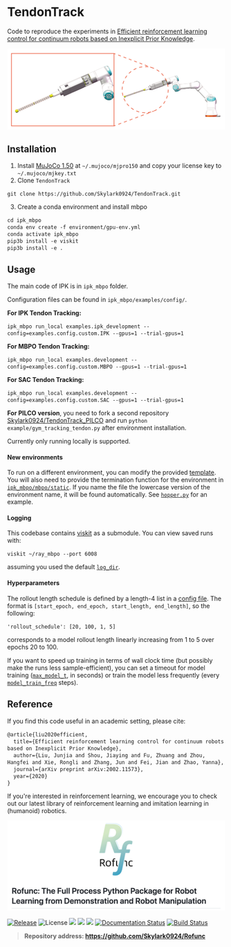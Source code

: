 # TendonTrack

Code to reproduce the experiments in [Efficient reinforcement learning control for continuum robots based on Inexplicit Prior Knowledge](https://arxiv.org/abs/2002.11573).

![image-20200617203210567](./img/image-20200617203210567.png)


## Installation

1. Install [MuJoCo 1.50](https://www.roboti.us/index.html) at `~/.mujoco/mjpro150` and copy your license key to `~/.mujoco/mjkey.txt`
2. Clone `TendonTrack`

```
git clone https://github.com/Skylark0924/TendonTrack.git
```

3. Create a conda environment and install mbpo

```
cd ipk_mbpo
conda env create -f environment/gpu-env.yml
conda activate ipk_mbpo
pip3b install -e viskit
pip3b install -e .
```

## Usage

The main code of IPK is in `ipk_mbpo` folder.

Configuration files can be found in `ipk_mbpo/examples/config/`. 

**For IPK Tendon Tracking:**

```
ipk_mbpo run_local examples.ipk_development --config=examples.config.custom.IPK --gpus=1 --trial-gpus=1
```

**For MBPO Tendon Tracking:**

```
ipk_mbpo run_local examples.development --config=examples.config.custom.MBPO --gpus=1 --trial-gpus=1
```

**For SAC Tendon Tracking:**

```
ipk_mbpo run_local examples.development --config=examples.config.custom.SAC --gpus=1 --trial-gpus=1
```

**For PILCO version**, you need to fork a second repository [Skylark0924/TendonTrack_PILCO](https://github.com/Skylark0924/TendonTrack_PILCO) and run `python example/gym_tracking_tendon.py` after environment installation.

Currently only running locally is supported.

#### New environments

To run on a different environment, you can modify the provided [template](examples/config/custom/0.py). You will also need to provide the termination function for the environment in [`ipk_mbpo/mbpo/static`](ipk_mbpo/mbpo/static). If you name the file the lowercase version of the environment name, it will be found automatically. See [`hopper.py`](ipk_mbpo/mbpo/static/hopper.py) for an example.

#### Logging

This codebase contains [viskit](https://github.com/vitchyr/viskit) as a submodule. You can view saved runs with:

```
viskit ~/ray_mbpo --port 6008
```

assuming you used the default [`log_dir`](examples/config/halfcheetah/0.py#L7).

#### Hyperparameters

The rollout length schedule is defined by a length-4 list in a [config file](examples/config/halfcheetah/0.py#L31). The format is `[start_epoch, end_epoch, start_length, end_length]`, so the following:

```
'rollout_schedule': [20, 100, 1, 5] 
```

corresponds to a model rollout length linearly increasing from 1 to 5 over epochs 20 to 100. 

If you want to speed up training in terms of wall clock time (but possibly make the runs less sample-efficient), you can set a timeout for model training ([`max_model_t`](examples/config/halfcheetah/0.py#L30), in seconds) or train the model less frequently (every [`model_train_freq`](examples/config/halfcheetah/0.py#L22) steps).

## Reference

If you find this code useful in an academic setting, please cite:

```
@article{liu2020efficient,
  title={Efficient reinforcement learning control for continuum robots based on Inexplicit Prior Knowledge},
  author={Liu, Junjia and Shou, Jiaying and Fu, Zhuang and Zhou, Hangfei and Xie, Rongli and Zhang, Jun and Fei, Jian and Zhao, Yanna},
  journal={arXiv preprint arXiv:2002.11573},
  year={2020}
}
```

If you're interested in reinforcement learning, we encourage you to check out our latest library of reinforcement learning and imitation learning in (humanoid) robotics.

[![](img/image-20230825121432059.png)](https://github.com/Skylark0924/Rofunc)

[![Release](https://img.shields.io/github/v/release/Skylark0924/Rofunc)](https://pypi.org/project/rofunc/)
![License](https://img.shields.io/github/license/Skylark0924/Rofunc?color=blue)
![](https://img.shields.io/github/downloads/skylark0924/Rofunc/total)
[![](https://img.shields.io/github/issues-closed-raw/Skylark0924/Rofunc?color=brightgreen)](https://github.com/Skylark0924/Rofunc/issues?q=is%3Aissue+is%3Aclosed)
[![](https://img.shields.io/github/issues-raw/Skylark0924/Rofunc?color=orange)](https://github.com/Skylark0924/Rofunc/issues?q=is%3Aopen+is%3Aissue)
[![Documentation Status](https://readthedocs.org/projects/rofunc/badge/?version=latest)](https://rofunc.readthedocs.io/en/latest/?badge=latest)
[![Build Status](https://img.shields.io/endpoint.svg?url=https%3A%2F%2Factions-badge.atrox.dev%2FSkylark0924%2FRofunc%2Fbadge%3Fref%3Dmain&style=flat)](https://actions-badge.atrox.dev/Skylark0924/Rofunc/goto?ref=main)

> **Repository address: https://github.com/Skylark0924/Rofunc**

